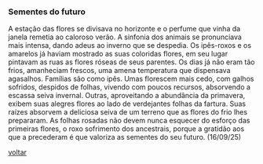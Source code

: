 ### Sementes do futuro

A estação das flores se divisava no horizonte e o perfume que vinha da janela remetia ao caloroso verão. A sinfonia dos animais se pronunciava mais intensa, dando adeus ao inverno que se despedia. Os ipês-roxos e os amarelos já haviam mostrado as suas coloridas flores, em seu lugar pintavam as ruas as flores róseas de seus parentes. Os dias já não eram tão frios, amanheciam frescos, uma amena temperatura que dispensava agasalhos. Famílias são como ipês. Umas florescem mais cedo, com galhos sofridos, despidos de folhas, vivendo com poucos recursos, absorvendo a escassa seiva invernal. Outras, aproveitando a abundância da primavera, exibem suas alegres flores ao lado de verdejantes folhas da fartura. Suas raízes absorvem a deliciosa seiva de um terreno que as flores do frio lhes prepararam. As folhas rosadas não devem nunca esquecer do esforço das primeiras flores, o roxo sofrimento dos ancestrais, porque a gratidão aos que a precederam é que valoriza as sementes do seu futuro. (16/09/25)

[voltar](./)